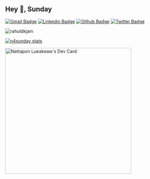 <!--
**n4sunday/n4sunday** is a ✨ _special_ ✨ repository because its `README.md` (this file) appears on your GitHub profile.

Here are some ideas to get you started:

- 🔭 I’m currently working on ...
- 🌱 I’m currently learning ...
- 👯 I’m looking to collaborate on ...
- 🤔 I’m looking for help with ...
- 💬 Ask me about ...
- 📫 How to reach me: ...
- 😄 Pronouns: ...
- ⚡ Fun fact: ...
-->
## Hey 👋, Sunday

[![Gmail Badge](https://img.shields.io/badge/-dev.nattapon.s@gmail.com-c14438?style=flat&logo=Gmail&logoColor=white&link=mailto:dev.nattapon.s@gmail.com)](mailto:dev.nattapon.s@gmail.com) [![Linkedin Badge](https://img.shields.io/badge/-n4sunday-0072b1?style=flat&logo=Linkedin&logoColor=white&link=https://www.linkedin.com/in/rajk3770/)](https://www.linkedin.com/in/nattapon-lueakaew-559124200/) [![Github Badge](https://img.shields.io/badge/-n4sunday-grey?style=flat&logo=github&logoColor=white&link=https://github.com/n4sunday/)](https://www.github.com/n4sunday/) [![Twitter Badge](https://img.shields.io/badge/-n4sunday-00acee?style=flat&logo=twitter&logoColor=white&link=https://twitter.com/n4sunday/)](https://www.twitter.com/n4sunday/) 

<!-- ### 🚀 Programing Language 
`TypeScript` `JavaScript` `Go` `Solidity`

### 🚀 Frontend 
`React` `NextJS` `VueJS` `NuxtJS`

### 🚀 Backend 
`NestJS` `Go-Gin` `Go-Fiber` `Go-Echo` `Express`

### 🚀 Database 
`MongoDB` `ProgressSQL` `Firebase` `Redis` -->
<p align="left">
<img src=https://github-readme-stats.vercel.app/api?username=n4sunday&show_icons=true&include_all_commits=true&count_private=true alt=rahuldkjain />
</p> 

<!-- [![Top Langs](https://github-readme-stats.vercel.app/api/top-langs/?username=n4sunday&langs_count=20&layout=compact&&hide_title=true&&)](https://github.com/anuraghazra/github-readme-stats) -->
 
[![n4sunday stats](https://github-readme-stats.vercel.app/api/wakatime?username=n4sunday&layout=compact)](https://github.com/anuraghazra/github-readme-stats)
 
<a href="https://app.daily.dev/n4sunday"><img src="https://api.daily.dev/devcards/90a3027c7d9d4c3aa48e565c8c5a9982.png?r=8io" width="400" alt="Nattapon Lueakeaw's Dev Card"/></a>
